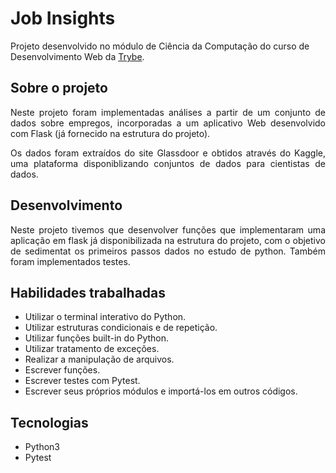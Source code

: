 # Job Insights

Projeto desenvolvido no módulo de Ciência da Computação do curso de Desenvolvimento Web da [Trybe](https://www.betrybe.com/).

## Sobre o projeto

<div align="justify">

Neste projeto foram implementadas análises a partir de um conjunto de dados sobre empregos, incorporadas a um aplicativo Web desenvolvido com Flask (já fornecido na estrutura do projeto).

Os dados foram extraídos do site Glassdoor e obtidos através do Kaggle, uma plataforma disponiblizando conjuntos de dados para cientistas de dados.

</div>

## Desenvolvimento 

<div align="justify">
Neste projeto tivemos que desenvolver funções que implementaram uma aplicação em flask já disponibilizada na estrutura do projeto, com o objetivo de sedimentat os primeiros passos dados no estudo de python. Também foram implementados testes.
</div>

## Habilidades trabalhadas

* Utilizar o terminal interativo do Python.
* Utilizar estruturas condicionais e de repetição.
* Utilizar funções built-in do Python.
* Utilizar tratamento de exceções.
* Realizar a manipulação de arquivos.
* Escrever funções.
* Escrever testes com Pytest.
* Escrever seus próprios módulos e importá-los em outros códigos.

## Tecnologias

* Python3
* Pytest
